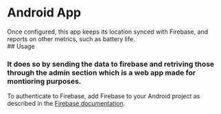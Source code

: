# Android App
Once configured, this app keeps its location synced with Firebase, and reports
on other metrics, such as battery life. <br> ## Usage
 ### It does so by sending the data to firebase and retriving those through the admin section which is a web app made for montioring purposes.




To authenticate to Firebase, add Firebase to your Android project as described
in the 
[Firebase documentation](https://firebase.google.com/docs/android/setup).
